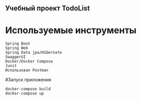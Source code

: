 ## Учебный проект TodoList
# Используемые инструменты
```
Spring Boot
Spring Web
Spring Data jpa/Hibernate
SwaggerUI
Docker/Docker Compose
Junit
Использовал Postman
```
#Запуск приложения
```
docker-compose build
docker-compose up
```
